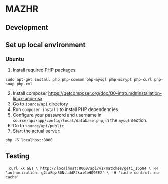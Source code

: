 # MAZHR

## Development

## Set up local environment

### Ubuntu

1. Install required PHP packages:

  ```
  sudo apt-get install php php-common php-mysql php-mcrypt php-curl php-soap php-xml
  ```

2. Install composer https://getcomposer.org/doc/00-intro.md#installation-linux-unix-osx
4. Go to `source/api` directory
3. Run `composer install` to install PHP dependencies
4. Configure your password and username in `source/api/app/config/local/database.php`, in the `mysql` section.
5. Go to `source/api/public`
6. Start the actual server:

  ```
  php -S localhost:8000
  ```

## Testing
  ```
  curl -X GET \
    http://localhost:8000/api/v1/matches/geti_16584 \
    -H 'authorization: g2ixEqz80NsaddP2kaiGbHQ9EE2' \
    -H 'cache-control: no-cache'
  ```
